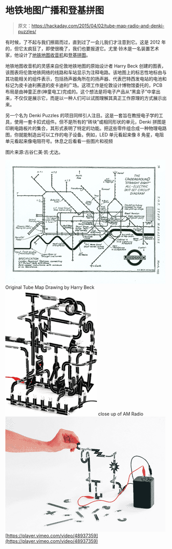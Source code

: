 # 地铁地图广播和登基拼图

> 原文：<https://hackaday.com/2015/04/02/tube-map-radio-and-denki-puzzles/>

有时候，了不起与我们擦肩而过，直到过了一会儿我们才注意到它。这是 2012 年的，但它太疯狂了，即使很晚了，我们也要报道它。尤里·铃木是一名装置艺术家，他设计了[地铁地图收音机](http://yurisuzuki.com/works/tube-map-radio/)和[登基拼图](http://yurisuzuki.com/works/denki-puzzle/)。

地铁地图收音机的灵感来自伦敦地铁地图的原始设计者 Harry Beck 创建的图表，该图表将伦敦地铁网络的线路和车站显示为注释电路。该地图上的标志性地标由与其功能相关的组件表示，包括扬声器角所在的扬声器、代表巴特西发电站的电池和标记为皮卡迪利赛道的皮卡迪利广场。这项工作是伦敦设计博物馆委托的，PCB 布局是由神童正彦(神童电工)完成的。这个想法是将电子产品从“黑盒子”中拿出来，不仅仅是展示它，而是以一种人们可以试图理解其真正工作原理的方式展示出来。

另一个名为 Denki Puzzles 的项目同样引人注目。这是一套旨在教授电子学的工具，使用一套卡扣式组件。但不是所有的“砖块”或相同形状的单元，Denki 拼图是印刷电路板片的集合，其形式表明了特定的功能。把这些零件组合成一种物理电路图，你就能制造出可以工作的电子设备。例如，LED 单元看起来像 8 角星，电阻单元看起来像电阻符号。休息之后看看一些图片和视频

图片来源:古谷仁美·凯·尤达。

 [![Original Tube Map Drawing by Harry Beck](img/c9f69c665cc58d04243f560499777aef.png "500px_becks_spoof_map")](https://hackaday.com/2015/04/02/tube-map-radio-and-denki-puzzles/500px_becks_spoof_map/) Original Tube Map Drawing by Harry Beck [![close up of AM Radio](img/85977941af80b01d240996d088682a6b.png "Denki_Radio_puzzle_06")](https://hackaday.com/2015/04/02/tube-map-radio-and-denki-puzzles/denki_radio_puzzle_06/) close up of AM Radio [![puzzle_09](img/4264fd1e4dd88a18f2bb37e83bfecaf9.png "puzzle_09")](https://hackaday.com/2015/04/02/tube-map-radio-and-denki-puzzles/puzzle_09/) [https://player.vimeo.com/video/48937359](https://player.vimeo.com/video/48937359)